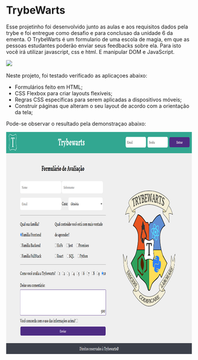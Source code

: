 # TrybeWarts

Esse projetinho foi desenvolvido junto as aulas e aos requisitos dados pela trybe e foi entregue como desafio e para conclusao da unidade 6 da ementa. O TrybeWarts é um formulario de uma escola de magia, em que as pessoas estudantes poderão enviar seus feedbacks sobre ela. Para isto você irá utilizar javascript, css e html. E manipular DOM e JavaScript. 

<img height="200" src="https://i.pinimg.com/originals/05/44/a3/0544a3ca1394e8543867d4dd0bf517c0.gif" style="max-width: 100%;">

Neste projeto, foi testado verificado as aplicaçoes abaixo:
* Formulários feito em HTML;
* CSS Flexbox para criar layouts flexíveis;
* Regras CSS específicas para serem aplicadas a dispositivos móveis;
* Construir páginas que alteram o seu layout de acordo com a orientação da tela;

Pode-se observar o resultado pela demonstraçao abaixo:

<img height="600" src="pagina-principal.png" style="max-width: 100%;">

